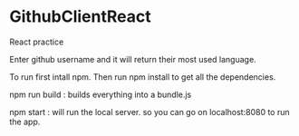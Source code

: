 # GithubClientReact

React practice

Enter github username and it will return their most used language.

To run first intall npm.
Then run npm install to get all the dependencies. 

npm run build : builds everything into a bundle.js

npm start : will run the local server. so you can go on localhost:8080 to run the app.
